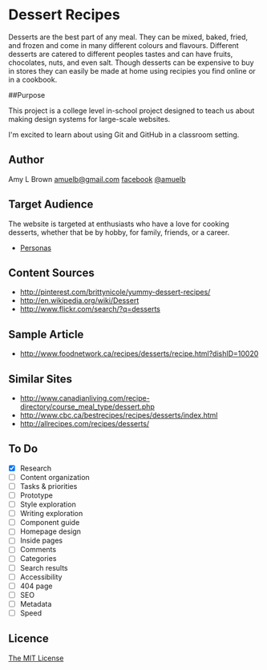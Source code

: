 # Dessert Recipes

Desserts are the best part of any meal. They can be mixed, baked, fried, and frozen and come in many different colours and flavours. Different desserts are catered to different peoples tastes and can have fruits, chocolates, nuts, and even salt. 
Though desserts can be expensive to buy in stores they can easily be made at home using recipies you find online or in a cookbook. 

##Purpose

This project is a college level in-school project designed to teach us about making design systems for large-scale websites. 

I'm excited to learn about using Git and GitHub in a classroom setting.

## Author

Amy L Brown
[amuelb@gmail.com](mailto:amuelb@gmail.com)
[facebook](https://facebook.com/amuelb)
[@amuelb](https://twitter.com/amuelb)

## Target Audience

The website is targeted at enthusiasts who have a love for cooking desserts, whether that be by hobby, for family, friends, or a career.

- [Personas](Personas.md)

## Content Sources

- <http://pinterest.com/brittynicole/yummy-dessert-recipes/>
- <http://en.wikipedia.org/wiki/Dessert>
- <http://www.flickr.com/search/?q=desserts>

## Sample Article

- <http://www.foodnetwork.ca/recipes/desserts/recipe.html?dishID=10020>

## Similar Sites

- <http://www.canadianliving.com/recipe-directory/course_meal_type/dessert.php>
- <http://www.cbc.ca/bestrecipes/recipes/desserts/index.html>
- <http://allrecipes.com/recipes/desserts/>

## To Do

- [x] Research
- [ ] Content organization
- [ ] Tasks & priorities
- [ ] Prototype
- [ ] Style exploration
- [ ] Writing exploration
- [ ] Component guide
- [ ] Homepage design
- [ ] Inside pages
- [ ] Comments
- [ ] Categories
- [ ] Search results
- [ ] Accessibility
- [ ] 404 page
- [ ] SEO
- [ ] Metadata
- [ ] Speed

## Licence

[The MIT License](LICENSE)